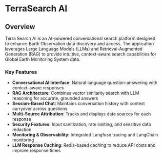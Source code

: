 # TerraSearch AI

## Overview

Terra Search AI is an AI-powered conversational search platform designed to enhance Earth Observation data discovery and access. The application leverages Large Language Models (LLMs) and Retrieval-Augmented Generation (RAG) to provide intuitive, context-aware search capabilities for Global Earth Monitoring System data.

### Key Features

- **Conversational AI Interface**: Natural language question-answering with context-aware responses
- **RAG Architecture**: Combines vector similarity search with LLM reasoning for accurate, grounded answers
- **Session-Based Chat**: Maintains conversation history with context carryover across questions
- **Multi-Source Attribution**: Tracks and displays data sources for each response
- **Security Features**: Input sanitization, rate limiting, and sensitive data redaction
- **Monitoring & Observability**: Integrated Langfuse tracing and LangChain monitoring
- **LLM Response Caching**: Redis-based caching to reduce API costs and improve response times